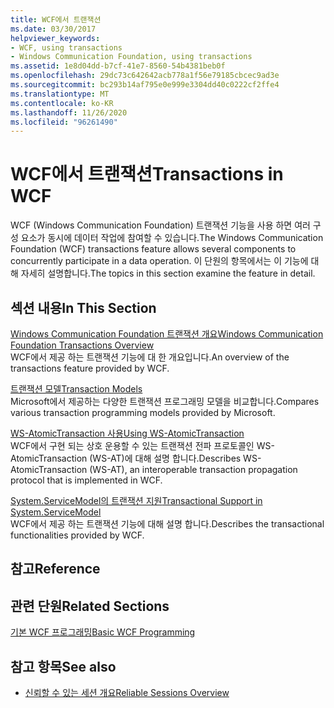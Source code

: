 ```yaml
---
title: WCF에서 트랜잭션
ms.date: 03/30/2017
helpviewer_keywords:
- WCF, using transactions
- Windows Communication Foundation, using transactions
ms.assetid: 1e8d04dd-b7cf-41e7-8560-54b4381beb0f
ms.openlocfilehash: 29dc73c642642acb778a1f56e79185cbcec9ad3e
ms.sourcegitcommit: bc293b14af795e0e999e3304dd40c0222cf2ffe4
ms.translationtype: MT
ms.contentlocale: ko-KR
ms.lasthandoff: 11/26/2020
ms.locfileid: "96261490"
---
```

# <a name="transactions-in-wcf"></a><span data-ttu-id="bc04f-102">WCF에서 트랜잭션</span><span class="sxs-lookup"><span data-stu-id="bc04f-102">Transactions in WCF</span></span>

<span data-ttu-id="bc04f-103">WCF (Windows Communication Foundation) 트랜잭션 기능을 사용 하면 여러 구성 요소가 동시에 데이터 작업에 참여할 수 있습니다.</span><span class="sxs-lookup"><span data-stu-id="bc04f-103">The Windows Communication Foundation (WCF) transactions feature allows several components to concurrently participate in a data operation.</span></span> <span data-ttu-id="bc04f-104">이 단원의 항목에서는 이 기능에 대해 자세히 설명합니다.</span><span class="sxs-lookup"><span data-stu-id="bc04f-104">The topics in this section examine the feature in detail.</span></span>  
  
## <a name="in-this-section"></a><span data-ttu-id="bc04f-105">섹션 내용</span><span class="sxs-lookup"><span data-stu-id="bc04f-105">In This Section</span></span>  

 [<span data-ttu-id="bc04f-106">Windows Communication Foundation 트랜잭션 개요</span><span class="sxs-lookup"><span data-stu-id="bc04f-106">Windows Communication Foundation Transactions Overview</span></span>](transactions-overview.md)  
 <span data-ttu-id="bc04f-107">WCF에서 제공 하는 트랜잭션 기능에 대 한 개요입니다.</span><span class="sxs-lookup"><span data-stu-id="bc04f-107">An overview of the transactions feature provided by WCF.</span></span>  
  
 [<span data-ttu-id="bc04f-108">트랜잭션 모델</span><span class="sxs-lookup"><span data-stu-id="bc04f-108">Transaction Models</span></span>](transaction-models.md)  
 <span data-ttu-id="bc04f-109">Microsoft에서 제공하는 다양한 트랜잭션 프로그래밍 모델을 비교합니다.</span><span class="sxs-lookup"><span data-stu-id="bc04f-109">Compares various transaction programming models provided by Microsoft.</span></span>  
  
 [<span data-ttu-id="bc04f-110">WS-AtomicTransaction 사용</span><span class="sxs-lookup"><span data-stu-id="bc04f-110">Using WS-AtomicTransaction</span></span>](using-ws-atomictransaction.md)  
 <span data-ttu-id="bc04f-111">WCF에서 구현 되는 상호 운용할 수 있는 트랜잭션 전파 프로토콜인 WS-AtomicTransaction (WS-AT)에 대해 설명 합니다.</span><span class="sxs-lookup"><span data-stu-id="bc04f-111">Describes WS-AtomicTransaction (WS-AT), an interoperable transaction propagation protocol that is implemented in WCF.</span></span>  
  
 [<span data-ttu-id="bc04f-112">System.ServiceModel의 트랜잭션 지원</span><span class="sxs-lookup"><span data-stu-id="bc04f-112">Transactional Support in System.ServiceModel</span></span>](transactional-support-in-system-servicemodel.md)  
 <span data-ttu-id="bc04f-113">WCF에서 제공 하는 트랜잭션 기능에 대해 설명 합니다.</span><span class="sxs-lookup"><span data-stu-id="bc04f-113">Describes the transactional functionalities provided by WCF.</span></span>  
  
## <a name="reference"></a><span data-ttu-id="bc04f-114">참고</span><span class="sxs-lookup"><span data-stu-id="bc04f-114">Reference</span></span>  
  
## <a name="related-sections"></a><span data-ttu-id="bc04f-115">관련 단원</span><span class="sxs-lookup"><span data-stu-id="bc04f-115">Related Sections</span></span>  

 [<span data-ttu-id="bc04f-116">기본 WCF 프로그래밍</span><span class="sxs-lookup"><span data-stu-id="bc04f-116">Basic WCF Programming</span></span>](../basic-wcf-programming.md)  
  
## <a name="see-also"></a><span data-ttu-id="bc04f-117">참고 항목</span><span class="sxs-lookup"><span data-stu-id="bc04f-117">See also</span></span>

- [<span data-ttu-id="bc04f-118">신뢰할 수 있는 세션 개요</span><span class="sxs-lookup"><span data-stu-id="bc04f-118">Reliable Sessions Overview</span></span>](reliable-sessions-overview.md)
